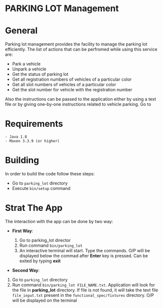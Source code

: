 # PARKING LOT Management

# General
Parking lot management provides the facility to manage the parking lot efficiently. The list of actions that can be perfromed while using this service are:

 - Park a vehicle
 - Unpark a vehicle
 - Get the status of parking lot
 - Get all registration numbers of vehicles of a particular color
 - Get all slot numbers of vehicles of a particular color
 - Get the slot number for vehicle with the registration number

Also the instructions can be passed to the application either by using a text file or by giving one-by-one instructions related to vehicle parking. Go to 


# Requirements
    - Java 1.8
    - Maven 3.3.9 (or higher)

# Building
In order to build the code follow these steps:
 - Go to `parking_lot` directory
 - Execute `bin/setup` command

# Strat The App
The interaction with the app can be done by two way:
 
 - **First Way**:
   1. Go to parking_lot director
   2. Run command `bin/parking_lot`
   3. An interactive terminal will start. Type the commands. O/P will be displayed below the commad after **Enter** key is pressed. Can be exited by typing **exit**
    
  - **Second Way**:
   1. Go to `parking_lot` directory
   2. Run command `bin/parking_lot FILE_NAME.txt`. Application will look for the file in **parking_lot** directory. If file is not found, it will take the text file  `file_input.txt` present in the `functional_spec/fixtures` directory. O/P will be displayed on the terminal


